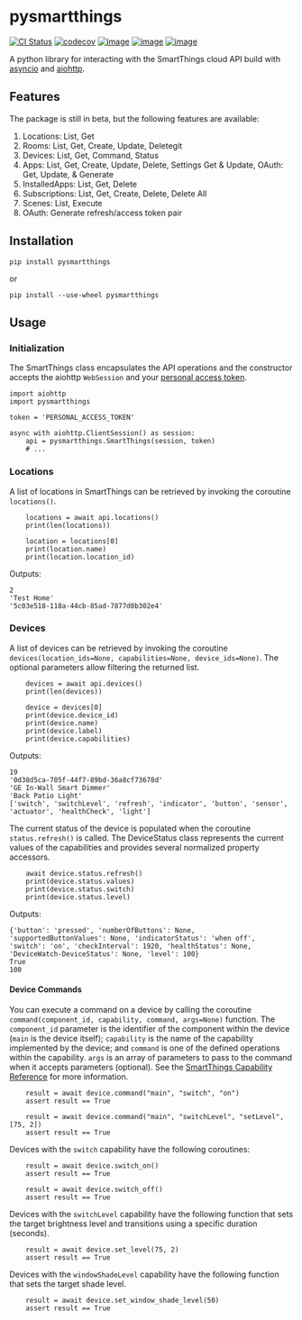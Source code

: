 # pysmartthings

[![CI Status](https://github.com/andrewsayre/pysmartthings/workflows/CI/badge.svg)](https://github.com/andrewsayre/pysmartthings/actions)
[![codecov](https://codecov.io/gh/andrewsayre/pysmartthings/branch/dev/graph/badge.svg?token=Q13LDPU5MF)](https://codecov.io/gh/andrewsayre/pysmartthings)
[![image](https://img.shields.io/pypi/v/pysmartthings.svg)](https://pypi.org/project/pysmartthings/)
[![image](https://img.shields.io/pypi/pyversions/pysmartthings.svg)](https://pypi.org/project/pysmartthings/)
[![image](https://img.shields.io/pypi/l/pysmartthings.svg)](https://pypi.org/project/pysmartthings/)

A python library for interacting with the SmartThings cloud API build with [asyncio](https://docs.python.org/3/library/asyncio.html) and [aiohttp](https://aiohttp.readthedocs.io/en/stable/).

## Features

The package is still in beta, but the following features are available:

1. Locations: List, Get
1. Rooms: List, Get, Create, Update, Deletegit
1. Devices: List, Get, Command, Status
1. Apps: List, Get, Create, Update, Delete, Settings Get & Update, OAuth: Get, Update, & Generate
1. InstalledApps: List, Get, Delete
1. Subscriptions: List, Get, Create, Delete, Delete All
1. Scenes: List, Execute
1. OAuth: Generate refresh/access token pair

## Installation

```commandline
pip install pysmartthings
```

or

```commandline
pip install --use-wheel pysmartthings
```

## Usage

### Initialization

The SmartThings class encapsulates the API operations and the constructor accepts the aiohttp `WebSession` and your [personal access token](https://account.smartthings.com/tokens).

```pythonstub
import aiohttp
import pysmartthings

token = 'PERSONAL_ACCESS_TOKEN'

async with aiohttp.ClientSession() as session:
    api = pysmartthings.SmartThings(session, token)
    # ...
```

### Locations

A list of locations in SmartThings can be retrieved by invoking the coroutine `locations()`.

```pythonstub
    locations = await api.locations()
    print(len(locations))

    location = locations[0]
    print(location.name)
    print(location.location_id)
```

Outputs:

```pythonstub
2
'Test Home'
'5c03e518-118a-44cb-85ad-7877d0b302e4'
```

### Devices

A list of devices can be retrieved by invoking the coroutine `devices(location_ids=None, capabilities=None, device_ids=None)`. The optional parameters allow filtering the returned list.

```pythonstub
    devices = await api.devices()
    print(len(devices))

    device = devices[0]
    print(device.device_id)
    print(device.name)
    print(device.label)
    print(device.capabilities)
```

Outputs:

```pythonstub
19
'0d38d5ca-705f-44f7-89bd-36a8cf73678d'
'GE In-Wall Smart Dimmer'
'Back Patio Light'
['switch', 'switchLevel', 'refresh', 'indicator', 'button', 'sensor', 'actuator', 'healthCheck', 'light']
```

The current status of the device is populated when the coroutine `status.refresh()` is called. The DeviceStatus class represents the current values of the capabilities and provides several normalized property accessors.

```pythonstub
    await device.status.refresh()
    print(device.status.values)
    print(device.status.switch)
    print(device.status.level)
```

Outputs:

```pythonstub
{'button': 'pressed', 'numberOfButtons': None, 'supportedButtonValues': None, 'indicatorStatus': 'when off', 'switch': 'on', 'checkInterval': 1920, 'healthStatus': None, 'DeviceWatch-DeviceStatus': None, 'level': 100}
True
100
```

#### Device Commands

You can execute a command on a device by calling the coroutine `command(component_id, capability, command, args=None)` function. The `component_id` parameter is the identifier of the component within the device (`main` is the device itself); `capability` is the name of the capability implemented by the device; and `command` is one of the defined operations within the capability. `args` is an array of parameters to pass to the command when it accepts parameters (optional). See the [SmartThings Capability Reference](https://smartthings.developer.samsung.com/develop/api-ref/capabilities.html) for more information.

```pythonstub
    result = await device.command("main", "switch", "on")
    assert result == True

    result = await device.command("main", "switchLevel", "setLevel", [75, 2])
    assert result == True
```

Devices with the `switch` capability have the following coroutines:

```pythonstub
    result = await device.switch_on()
    assert result == True

    result = await device.switch_off()
    assert result == True
```

Devices with the `switchLevel` capability have the following function that sets the target brightness level and transitions using a specific duration (seconds).

```pythonstub
    result = await device.set_level(75, 2)
    assert result == True
```

Devices with the `windowShadeLevel` capability have the following function that sets the target shade level.

```pythonstub
    result = await device.set_window_shade_level(50)
    assert result == True
```
